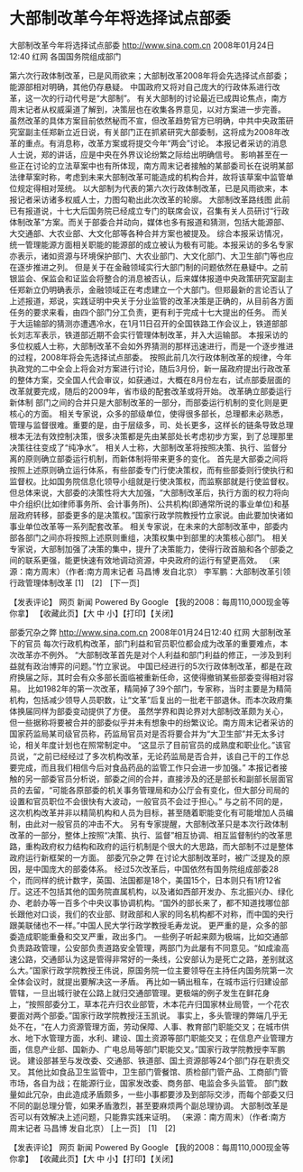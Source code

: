 # 大部制改革今年将选择试点部委

大部制改革今年将选择试点部委
http://www.sina.com.cn 2008年01月24日12:40 红网
各国国务院组成部门

第六次行政体制改革，已是风雨欲来；大部制改革2008年将会先选择试点部委；能源部相对明确，其他仍存悬疑。
中国政府又将对自己庞大的行政体系进行改革，这一次的行动代号是“大部制”。
有关大部制的讨论最近已成舆论焦点，南方周末记者从权威渠道了解到，决策层也在收集各界意见，以对方案进一步完善。
虽然改革的具体方案目前依然秘而不宣，但改革趋势官方已明确，中共中央政策研究室副主任郑新立近日说，有关部门正在抓紧研究大部委制，这将成为2008年改革的重点。有消息称，改革方案或将提交今年“两会”讨论。
本报记者采访的消息人士说，郑的讲话，应是中央在外界议论纷繁之际给出明确信号。
影响甚至在一些正在讨论的立法草案中也有所体现，南方周末记者接触的某部委司长在说明某部法律草案时称，考虑到未来大部制改革可能造成的机构合并，故将该草案中监管单位规定得相对笼统。
以大部制为代表的第六次行政体制改革，已是风雨欲来，本报记者采访诸多权威人士，力图勾勒出此次改革的轮廓。
大部制改革路线图
此前已有报道说，十七大后国务院已经成立专门的联席会议，召集有关人员研讨“行政体制改革”方案。而关于部委合并动向，媒体也多有报道和猜测，包括大能源部、大交通部、大农业部、大文化部等各种合并方案也被提及。
综合本报采访情况，统一管理能源方面相关职能的能源部的成立被认为极有可能。本报采访的多名专家亦表示，诸如资源与环境保护部门、大农业部门、大文化部门、大卫生部门等也应在逐步推进之列。
但是关于在金融领域实行大部门制的问题依然在悬疑中。之前银监会、保监会和证监会将整合的消息被否认，后来媒体报道中央政策研究室副主任郑新立仍明确表示，金融领域正在考虑建立一个大部门。但郑最新的言论否认了上述报道，郑说，实践证明中央关于分业监管的改革决策是正确的，从目前各方面任务的要求来看，由四个部门分工负责，更有利于完成十七大提出的任务。
而关于大运输部的猜测亦遭遇冷水，在1月11日召开的全国铁路工作会议上，铁道部部长刘志军表示，铁道部近期不会实行管理体制改革，并入大运输部。
本报采访的多位权威人士称，大部制改革不会如外界猜测的那样迅速进行，而是一个逐步推进的过程，2008年将会先选择试点部委。
按照此前几次行政体制改革的规律，今年执政党的二中全会上将会对方案进行讨论，随后3月份，新一届政府提出行政改革的整体方案，交全国人代会审议，如获通过，大概在8月份左右，试点部委层面的改革就要完成，随后的2009年，省市级的配套改革或将开始。
改革确立部委运行新体制
部门之间的合并只是大部制改革的一部分，而部委运行机制的变化则是更核心的方面。
相关专家说，众多的部级单位，使得很多部长，总理都未必熟悉，管理与监督很难。重要的是，由于层级多，司、处长更多，这样长的链条导致总理根本无法有效控制决策，很多决策都是先由某部处长考虑初步方案，到了总理那里决策往往变成了“纯净水”。
相关人士称，大部制改革将按照决策、执行、监督分离的原则确立部委运行机制，而新体制将带来更多的变化。
首先是大部委之间将按照上述原则确立运行体系，有些部委专门行使决策权，而有些部委则行使执行和监督权。比如国务院信息化领导小组就是行使决策权，而监察部就是行使监督权。
但总体来说，大部委的决策性将大大加强，“大部制改革后，执行方面的权力将向中介组织(比如律师事务所、会计事务所)、公共机构(即通常所说的事业单位)和基层政府转移，部委更多的是决策权。”国家行政学院教授竹立家说。由此要加快诸如事业单位改革等一系列配套改革。
相关专家说，在未来的大部制改革中，部委内部各部门之间亦将按照上述原则重组，决策权集中到部里的决策核心部门。
相关专家说，大部制加强了决策的集中，提升了决策能力，使得行政首脑和各个部委之间的联系更强，能更快速有效地调动资源，中央政府的运行有望更高效。 （来源：南方周末）（作者:南方周末记者 马昌博 发自北京）
    李军鹏：大部制改革引领行政管理体制改革
[1]　[2]　[下一页]

【发表评论】
网页 新闻
Powered By Google 【我的2008：每周110,000现金等你拿】
【收藏此页】【大 中 小】【打印】【关闭】

部委冗杂之弊
http://www.sina.com.cn 2008年01月24日12:40 红网
大部制改革下的官员
每次行政机构改革，部门利益和官员职位都会成为改革的重要难点，本次改革亦不例外。
“大部制改革首先是对个人利益和部门利益的修正，一涉及到利益就有政治博弈的问题。”竹立家说。
中国已经进行的5次行政体制改革，都是在政府换届之际，其时会有众多部长面临被重新任命，这使得撤销某些部委变得相对容易。
比如1982年的第一次改革，精简掉了39个部门，专家称，当时主要是为精简机构，包括减少领导人员职数，让“文革”后复出的一批老干部退休。而本次政府集体换届同样为部委变动提供了方便。
虽然学界和舆论界对大部制改革颇为关心，但一些据称将要被合并的部委似乎并未有想象中的纷繁议论。南方周末记者采访的国家药监局某司级官员称，药监局官员对是否将要合并为“大卫生部”并无太多讨论，相关年度计划也在照常制定中。
“这显示了目前官员的成熟度和职业化。”该官员说，“之前已经经过了多次机构改革，无论药监局是否合并，该自己干的工作总要完成，而且我们相信今后对食品药品的监管工作只会进一步加强。”
本报记者接触的另一部委官员分析说，部委之间的合并，直接涉及的还是部长和副部长层面官员的去留，“可能各原部委的机关事务管理局和办公厅会有变化，但大部分司局的设置和官员职位不会很快有大波动，一般官员不会过于担心。”
与之前不同的是，这次机构改革并非以精简机构和人员为目标，甚至随着职能变化有可能增加人员编制，由此对一般官员的冲击不大。
另有专家提醒，大部制改革只是本次行政体制改革的一部分，整体上按照“决策、执行、监督”相互协调、相互监督制约的改革思路，重构政府权力结构和政府的运行机制是个很大的大思路，而大部制不过是整体政府运行新框架的一方面。
部委冗杂之弊
在讨论大部制改革时，被广泛提及的原因，是中国庞大的部委体系。
经过5次改革后，中国依然有国务院组成部委28个，而同样的统计数字，英国、法国都是18个，美国15个，日本则只有1府12省厅。这还不包括其他的国务院直属机构，以及诸如西部开发办、东北振兴办、绿化办、老龄办等一百多个中央议事协调机构。“国外的部长来了，都不知道找哪位部长跟他对口谈，我们的农业部、财政部和人家的同名机构都不对称，而中国的央行跟美联储也不一样。”中国人民大学行政学教授毛寿龙说。
更严重的是，众多的部委造成职能重叠和交叉严重，政出多门。
一些例子听起来颇为极端，比如交通部负责路政管理，公安部负责道路安全管理，两部门为此屡有不同意见。“如成渝高速公路，交通部认为这是管得非常好的一条线，公安部认为是死亡之路，差别就这么大。”国家行政学院教授王伟说，原国务院一位主要领导在主持任内国务院第一次全体会议时，就提出要解决这一矛盾。
再比如一辆出租车，在城市运行归建设部管辖，一旦出城行驶在公路上就归交通部管理。更极端的例子发生在鲜花身上，“按照部委分工，草本花卉归农业部管，木本花卉归国家林业局管，一个花农要面对两个部委。”国家行政学院教授汪玉凯说。
事实上，多头管理的弊端几乎无处不在，“在人力资源管理方面，劳动保障、人事、教育部门职能交叉；在城市供水、地下水管理方面，水利、建设、国土资源等部门职能交叉；在信息产业管理方面，信息产业部、国新办、广电总局等部门职能交叉。”国家行政学院教授李军鹏说。
建设部甚至与发改委、交通部、铁道部、国土资源部等24个部门存在职责交叉。
其他比如食品卫生监管中，卫生部门管餐馆、质检部门管产品、工商部门管市场，各自为战；在能源行业，国家发改委、商务部、电监会多头监管。
部门数量如此冗杂，由此造成矛盾颇多，一些小事都要涉及到部际交涉，而每个部委又归不同的副总理分管，如果矛盾激烈，甚至要麻烦两个副总理协调。
大部制改革是否可以有效解决上述问题，只能靠实践来证明。 （来源：南方周末）（作者:南方周末记者 马昌博 发自北京）
[上一页]　[1]　[2]

【发表评论】
网页 新闻
Powered By Google 【我的2008：每周110,000现金等你拿】
【收藏此页】【大 中 小】【打印】【关闭】

